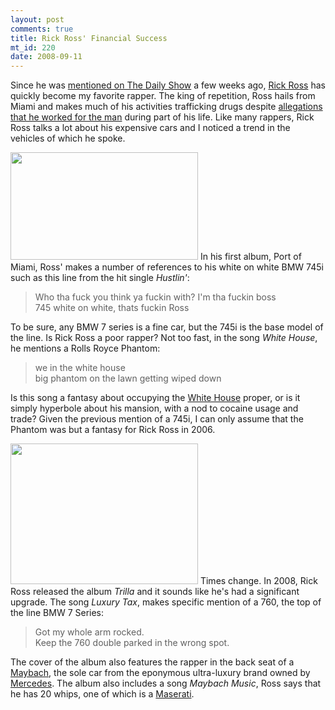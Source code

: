 ```yaml
--- 
layout: post
comments: true
title: Rick Ross' Financial Success
mt_id: 220
date: 2008-09-11
---
```

Since he was [mentioned on The Daily Show]() a few weeks ago, [Rick Ross](http://en.wikipedia.org/wiki/Rick_Ross_(rapper)) has quickly become my favorite rapper.  The king of repetition, Ross hails from Miami and makes much of his activities trafficking drugs despite [allegations that he worked for the man](http://www.thesmokinggun.com/archive/years/2008/0721081rickross1.html) during part of his life.  Like many rappers, Rick Ross talks a lot about his expensive cars and I noticed a trend in the vehicles of which he spoke.

<a href="http://dinomite.net/wp-content/uploads/2008/09/7series.jpg"><img src="http://dinomite.net/wp-content/uploads/2008/09/7series-300x172.jpg" alt="" title="BMW 7 Series" width="300" height="172" class="alignright size-medium wp-image-341" /></a>
In his first album, Port of Miami, Ross' makes a number of references to his white on white BMW 745i such as this line from the hit single *Hustlin'*:

<blockquote>
Who tha fuck you think ya fuckin with?  I'm tha fuckin boss<br>
745 white on white, thats fuckin Ross
</blockquote>

To be sure, any BMW 7 series is a fine car, but the 745i is the base model of the line.  Is Rick Ross a poor rapper?  Not too fast, in the song *White House*, he mentions a Rolls Royce Phantom:

<blockquote>
we in the white house<br>
big phantom on the lawn getting wiped down
</blockquote>

Is this song a fantasy about occupying the [White House](http://en.wikipedia.org/wiki/White_House) proper, or is it simply hyperbole about his mansion, with a nod to cocaine usage and trade?  Given the previous mention of a 745i, I can only assume that the Phantom was but a fantasy for Rick Ross in 2006.

<a href="http://dinomite.net/wp-content/uploads/2008/09/maybach-116.jpg"><img src="http://dinomite.net/wp-content/uploads/2008/09/maybach-116-300x225.jpg" alt="" title="Maybach" width="300" height="225" class="alignright size-medium wp-image-347" /></a>
Times change.  In 2008, Rick Ross released the album *Trilla* and it sounds like he's had a significant upgrade.  The song *Luxury Tax*, makes specific mention of a 760, the top of the line BMW 7 Series:

<blockquote>
Got my whole arm rocked.<br>
Keep the 760 double parked in the wrong spot.
</blockquote>

The cover of the album also features the rapper in the back seat of a [Maybach](http://en.wikipedia.org/wiki/Maybach_57_and_62), the sole car from the eponymous ultra-luxury brand owned by [Mercedes](http://en.wikipedia.org/wiki/Mercedes).  The album also includes a song *Maybach Music*, Ross says that he has 20 whips, one of which is a [Maserati](http://en.wikipedia.org/wiki/Maserati).
